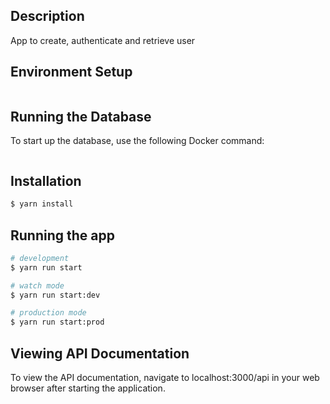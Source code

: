 ## Description

App to create, authenticate and retrieve user


## Environment Setup

```$ cp env.example .env
```

## Running the Database
To start up the database, use the following Docker command:

```docker-compose up -d
```


## Installation

```bash
$ yarn install
```



## Running the app

```bash
# development
$ yarn run start

# watch mode
$ yarn run start:dev

# production mode
$ yarn run start:prod
```
## Viewing API Documentation
To view the API documentation, navigate to localhost:3000/api in your web browser after starting the application.



